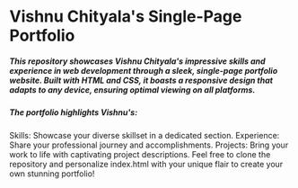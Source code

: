 # Vishnu Chityala's Single-Page Portfolio

##### This repository showcases Vishnu Chityala's impressive skills and experience in web development through a sleek, single-page portfolio website. Built with HTML and CSS, it boasts a responsive design that adapts to any device, ensuring optimal viewing on all platforms.

##### The portfolio highlights Vishnu's:
Skills: Showcase your diverse skillset in a dedicated section.
Experience: Share your professional journey and accomplishments.
Projects: Bring your work to life with captivating project descriptions.
Feel free to clone the repository and personalize index.html with your unique flair to create your own stunning portfolio!


